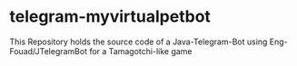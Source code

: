 # telegram-myvirtualpetbot
This Repository holds the source code of a Java-Telegram-Bot using Eng-Fouad/JTelegramBot for a Tamagotchi-like game